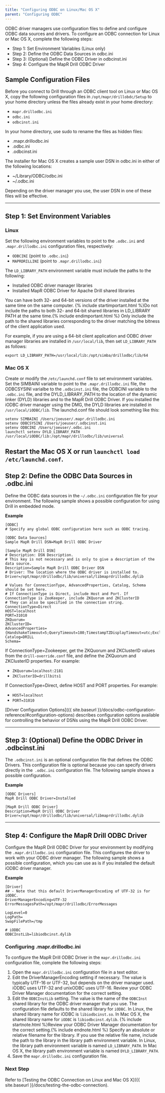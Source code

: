 ```yaml
---
title: "Configuring ODBC on Linux/Mac OS X"
parent: "Configuring ODBC"
---
```

ODBC driver managers use configuration files to define and configure ODBC data
sources and drivers. To configure an ODBC connection for Linux or Mac OS X, complete the following
steps:

* Step 1: Set Environment Variables (Linux only)
* Step 2: Define the ODBC Data Sources in odbc.ini
* Step 3: (Optional) Define the ODBC Driver in odbcinst.ini
* Step 4: Configure the MapR Drill ODBC Driver

## Sample Configuration Files

Before you connect to Drill through an ODBC client tool
on Linux or Mac OS X, copy the following configuration files in `/opt/mapr/drillobdc/Setup` to your home directory unless the files already exist in your home directory:

* `mapr.drillodbc.ini`
* `odbc.ini`
* `odbcinst.ini`

In your home directory, use sudo to rename the files as hidden files:

* .mapr.drillodbc.ini
* .odbc.ini
* .odbcinst.ini

The installer for Mac OS X creates a sample user DSN in odbc.ini in either of the following locations:

* ~/Library/ODBC/odbc.ini
* ~/.odbc.ini

Depending on the driver manager you use, the user DSN in one of these files will be effective.

----------

## Step 1: Set Environment Variables 

### Linux

Set the following environment variables to point to the `.odbc.ini`
and `.mapr.drillodbc.ini` configuration files, respectively:

  * `ODBCINI` (point to `.odbc.ini`)
  * `MAPRDRILLINI` (point to `.mapr.drillodbc.ini`)

The `LD_LIBRARY_PATH` environment variable must include the paths to the
following:

  * Installed ODBC driver manager libraries
  * Installed MapR ODBC Driver for Apache Drill shared libraries

You can have both 32- and 64-bit versions of the driver installed at the same time on the same computer. 
{% include startimportant.html %}Do not include the paths to both 32- and 64-bit shared libraries in LD_LIBRARY PATH at the same time.{% include endimportant.html %}
Only include the path to the shared libraries corresponding to the driver matching the bitness of the client application used.

For example, if you are using a 64-bit client application and ODBC driver
manager libraries are installed in `/usr/local/lib`, then set
`LD_LIBRARY_PATH` as follows:  

`export LD_LIBRARY_PATH=/usr/local/lib:/opt/simba/drillodbc/lib/64`  

### Mac OS X

Create or modify the `/etc/launchd.conf` file to set environment variables. Set the SIMBAINI variable to point to the `.mapr.drillodbc.ini` file, the ODBCSYSINI varialbe to the `.odbcinst.ini` file, the ODBCINI variable to the `.odbc.ini` file, and the DYLD_LIBRARY_PATH to the location of the dynamic linker (DYLD) libraries and to the MapR Drill ODBC Driver. If you installed the iODBC driver manager using the DMG, the DYLD libraries are installed in `/usr/local/iODBC/lib`. The launchd.conf file should look something like this:

    setenv SIMBAINI /Users/joeuser/.mapr.drillodbc.ini
    setenv ODBCSYSINI /Users/joeuser/.odbcinst.ini
    setenv ODBCINI /Users/joeuser/.odbc.ini
    launchctl setenv DYLD_LIBRARY_PATH /usr/local/iODBC/lib:/opt/mapr/drillodbc/lib/universal

Restart the Mac OS X or run `launchctl load /etc/launchd.conf`.
----------

## Step 2: Define the ODBC Data Sources in .odbc.ini

Define the ODBC data sources in the `~/.odbc.ini` configuration file for your environment. The following sample shows a possible configuration for using Drill in embedded mode. 

**Example**
          
    [ODBC]
    # Specify any global ODBC configuration here such as ODBC tracing.
  
    [ODBC Data Sources]
    Sample MapR Drill DSN=MapR Drill ODBC Driver
  
    [Sample MapR Drill DSN]
    # Description: DSN Description.
    # This key is not necessary and is only to give a description of the data source.
    Description=Sample MapR Drill ODBC Driver DSN
    # Driver: The location where the ODBC driver is installed to.
    Driver=/opt/mapr/drillodbc/lib/universal/libmaprdrillodbc.dylib
  
    # Values for ConnectionType, AdvancedProperties, Catalog, Schema should be set here.
    # If ConnectionType is Direct, include Host and Port. If ConnectionType is ZooKeeper, include ZKQuorum and ZKClusterID
    # They can also be specified in the connection string.
    ConnectionType=Direct
    HOST=localhost
    PORT=31010
    ZKQuorum=
    ZKClusterID=
    AdvancedProperties={HandshakeTimeout=5;QueryTimeout=180;TimestampTZDisplayTimeout=utc;ExcludedSchemas=sys,INFORMATION_SCHEMA}
    Catalog=DRILL
    Schema=

If ConnectionType=Zookeeper, get the ZKQuorum and ZKClusterID values from the `drill-override.conf` file, and define the ZKQuorum and ZKClusterID properties. For example:

* `ZKQuorum=localhost:2181`  
* `ZKClusterID=drillbits1`

If ConnectionType=Direct, define HOST and PORT properties. For example:

* `HOST=localhost`  
* `PORT=31010`

[Driver
Configuration
Options]({{ site.baseurl }}/docs/odbc-configuration-reference/#configuration-options) describes configuration options available for controlling the
behavior of DSNs using the MapR Drill ODBC Driver.

----------

## Step 3: (Optional) Define the ODBC Driver in .odbcinst.ini

The `.odbcinst.ini` is an optional configuration file that defines the ODBC
Drivers. This configuration file is optional because you can specify drivers
directly in the` .odbc.ini` configuration file. The following sample shows a possible configuration.
  
**Example**

    [ODBC Drivers]
    MapR Drill ODBC Driver=Installed
   
    [MapR Drill ODBC Driver]
    Description=MapR Drill ODBC Driver
    Driver=/opt/mapr/drillodbc/lib/universal/libmaprdrillodbc.dylib

----------

## Step 4: Configure the MapR Drill ODBC Driver

Configure the MapR Drill ODBC Driver for your environment by modifying the `.mapr.drillodbc.ini` configuration
file. This configures the driver to work with your ODBC driver manager. The following sample shows a possible configuration, which you can use as is if you installed the default iODBC driver manager.

**Example**

    [Driver]
    ## - Note that this default DriverManagerEncoding of UTF-32 is for iODBC.
    DriverManagerEncoding=UTF-32
    ErrorMessagesPath=/opt/mapr/drillodbc/ErrorMessages

    LogLevel=0
    LogPath=
    SwapFilePath=/tmp

    # iODBC
    ODBCInstLib=libiodbcinst.dylib

### Configuring .mapr.drillodbc.ini

To configure the MapR Drill ODBC Driver in the `mapr.drillodbc.ini` configuration file, complete the following steps:

  1. Open the `mapr.drillodbc.ini` configuration file in a text editor.
  2. Edit the DriverManagerEncoding setting if necessary. The value is typically UTF-16 or UTF-32, but depends on the driver manager used. iODBC uses UTF-32 and unixODBC uses UTF-16. Review your ODBC Driver Manager documentation for the correct setting.
  3. Edit the `ODBCInstLib` setting. The value is the name of the `ODBCInst` shared library for the ODBC driver manager that you use. The configuration file defaults to the shared library for `iODBC`. In Linux, the shared library name for iODBC is `libiodbcinst.so`. In Mac OS X, the shared library name for `iODBC` is `libiodbcinst.dylib`.
     {% include startnote.html %}Review your ODBC Driver Manager documentation for the correct
setting.{% include endnote.html %} 
     Specify an absolute or relative filename for the library. If you use
the relative file name, include the path to the library in the library path
environment variable. In Linux, the library path environment variable is named
`LD_LIBRARY_PATH`. In Mac OS X, the library path environment variable is
named `DYLD_LIBRARY_PATH`.
  4. Save the `mapr.drillodbc.ini` configuration file.

### Next Step

Refer to [Testing the ODBC Connection on Linux and Mac OS X]({{ site.baseurl }}/docs/testing-the-odbc-connection).

